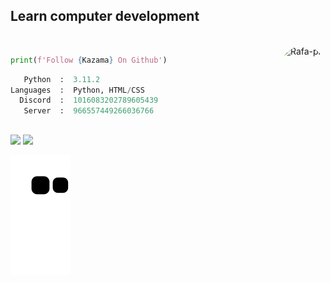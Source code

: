 ## Learn computer development
<div align="center">
  <a href="https://github.com/KazamaOnGithub">
  <a href="https://komarev.com/ghpvc/?username=KazamaOnGithub">
</div>
<div style="display: inline_block"><br>
  <img align="right" alt="Rafa-pic" height="150" style="border-radius:50px;" src="https://media.discordapp.net/attachments/1004727452934864928/1076109872426401952/25231.png">
</div>

```python
print(f'Follow {Kazama} On Github')
```

```python
   Python  :  3.11.2
Languages  :  Python, HTML/CSS
  Discord  :  1016083202789605439
   Server  :  966557449266036766
```

  ##
 
<div> 
  <a href="lien_soon" target="_blank"><img src="https://img.shields.io/badge/YouTube-FF0000?style=for-the-badge&logo=youtube&logoColor=white" target="_blank"></a>
 <a href="https://discord.gg/M382MpNAtm" target="_blank"><img src="https://img.shields.io/badge/Discord-7289DA?style=for-the-badge&logo=discord&logoColor=white" target="_blank"></a>
 
  ![Snake animation](https://github.com/rafaballerini/rafaballerini/blob/output/github-contribution-grid-snake.svg)
 
</div>
